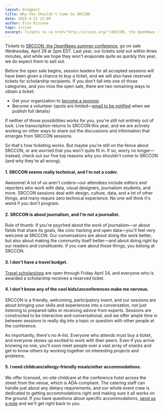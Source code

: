 ```yaml
---
layout: blogpost
title: Why You Shouldn't Come to SRCCON
date: 2015-4-22 12:00
author: Erin Kissane
tags: srccon
excerpt: Tickets to <a href="http://srccon.org/">SRCCON, the OpenNews summer conference</a>, go on sale Wednesday, April 29 at 2pm EDT. But maybe you're still on the fence about SRCCON, or are worried that you won't quite fit in. If so, worry no longer—instead, check out our five top reasons why you shouldn't come to SRCCON (and why they're all wrong).
---
```

Tickets to [SRCCON, the OpenNews summer conference](http://srccon.org/), go on sale Wednesday, April 29 at 2pm EDT. Last year, our tickets sold out within three minutes, and while we hope they won't evaporate quite as quickly this year, we do expect them to sell out. 

Before the open sale begins, session leaders for all accepted sessions will have been given a chance to buy a ticket, and we will also have reserved tickets for scholarship recipients. If you don't fall into one of those categories, and you miss the open sale, there are two remaining ways to obtain a ticket:

* Get your organization to [become a sponsor](http://srccon.org/sponsors/)
* Become a volunteer (spots are limited—[email to be notified](mailto:srccon@opennews.org) when we publish full details) 

If neither of those possibilities works for you, you're still not entirely out of luck. Live transcription returns to SRCCON this year, and we are actively working on other ways to share out the discussions and information that emerges from SRCCON sessions.

So that's how ticketing works. But maybe you're still on the fence about SRCCON, or are worried that you won't quite fit in. If so, worry no longer—instead, check out our five top reasons why you shouldn't come to SRCCON (and why they're all wrong).


#### 1. SRCCON seems really technical, and I'm not a coder. 

Awesome! A lot of us aren't coders—our attendees include editors and reporters who work with data, visual designers, journalism students, and more. SRCCON sessions deal with design, culture, data, and a lot of other things, and many require zero technical experience. No one will think it's weird if you don't program.

#### 2. SRCCON is about journalism, and I'm not a journalist.

Rule of thumb: If you're psyched about the work of journalism—or about fields that share its goals, like civic hacking and open data—you'll feel very welcome at SRCCON. Our conversations are about doing the work better, but also about making the community itself better—and about doing right by our readers and constituents. If you care about those things, you belong at SRCCON.

#### 3. I don't have a travel budget.

[Travel scholarships](http://srccon.org/scholarships/) are open through Friday April 24, and everyone who is awarded a scholarship receives a reserved ticket.

#### 4. I don't know any of the cool kids/unconferences make me nervous.

SRCCON is a friendly, welcoming, participatory event, and our sessions are about bringing your skills and experiences into a conversation, not just listening to prepared talks or receiving advice from experts. Sessions are constructed to be interactive and conversational, and we offer ample time in between sessions to really dig into a topic or question with other people at the conference.

 As importantly, there's no A-list. Everyone who attends must buy a ticket, and everyone shows up excited to work with their peers. Even if you arrive knowing no one, you'll soon meet people over a vast array of snacks and get to know others by working together on interesting projects and problems. 

#### 5. I need childcare/allergy-friendly meals/other accommodations.

We offer licensed, on-site childcare at the conference hotel across the street from the venue, which is ADA-compliant. The catering staff can handle just about any dietary requirements, and our whole event crew is dedicated to getting accommodations right and making sure it all works on the ground. If you have questions about specific accommodations, [send us a note](mailto:srccon@opennews.org)  and we'll get right back to you.

